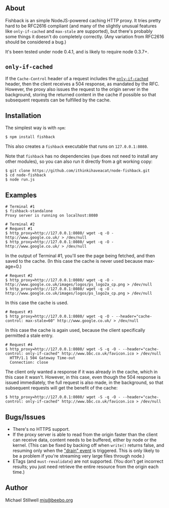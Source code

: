 ## About

Fishback is an simple NodeJS-powered caching HTTP proxy.  It tries pretty hard to be RFC2616 compliant (and many of the slightly unusual features like `only-if-cached` and `max-stale` are supported), but there's probably some things it doesn't do completely correctly.  (Any variation from RFC2616 should be considered a bug.)

It's been tested under node 0.4.1, and is likely to require node 0.3.7+.

## `only-if-cached`

If the `Cache-Control` header of a request includes the [`only-if-cached`](http://www.w3.org/Protocols/rfc2616/rfc2616-sec14.html#sec14.9.4) header, then the client receives a 504 response, as mandated by the RFC.  However, the proxy also issues the request to the origin server in the background, storing the returned content in the cache if possible so that subsequent requests can be fulfilled by the cache.

## Installation

The simplest way is with `npm`:

    $ npm install fishback

This also creates a `fishback` executable that runs on `127.0.0.1:8080`.

Note that `fishback` has no dependencies (`npm` does not need to install any other modules), so you can also run it directly from a git working copy:

    $ git clone https://github.com/ithinkihaveacat/node-fishback.git
    $ cd node-fishback
    $ node run.js

## Examples

    # Terminal #1
    $ fishback-standalone 
    Proxy server is running on localhost:8080
    
    # Terminal #2
    # Request #1
    $ http_proxy=http://127.0.0.1:8080/ wget -q -O - http://www.google.co.uk/ > /dev/null
    $ http_proxy=http://127.0.0.1:8080/ wget -q -O - http://www.google.co.uk/ > /dev/null

In the output of Terminal #1, you'll see the page being fetched, and then saved to the cache.  (In this case the cache is never used because max-age=0.)

    # Request #2
    $ http_proxy=http://127.0.0.1:8080/ wget -q -O - http://www.google.co.uk/images/logos/ps_logo2a_cp.png > /dev/null
    $ http_proxy=http://127.0.0.1:8080/ wget -q -O - http://www.google.co.uk/images/logos/ps_logo2a_cp.png > /dev/null

In this case the cache is used.

    # Request #3
    $ http_proxy=http://127.0.0.1:8080/ wget -q -O - --header="cache-control: max-stale=60" http://www.google.co.uk/ > /dev/null

In this case the cache is again used, because the client specifically permitted a stale entry.

    # Request #4
    $ http_proxy=http://127.0.0.1:8080/ wget -S -q -O - --header="cache-control: only-if-cached" http://www.bbc.co.uk/favicon.ico > /dev/null
      HTTP/1.1 504 Gateway Time-out
      Connection: close

The client only wanted a response if it was already in the cache, which in this case it wasn't.  However, in this case, even though the 504 response is issued immediately, the full request is also made, in the background, so that subsequent requests will get the benefit of the cache:

    $ http_proxy=http://127.0.0.1:8080/ wget -S -q -O - --header="cache-control: only-if-cached" http://www.bbc.co.uk/favicon.ico > /dev/null

## Bugs/Issues

  * There's no HTTPS support.
  * If the proxy server is able to read from the origin faster than the client can receive data, content needs to be buffered, either by node or the kernel.  (This can be fixed by backing off when `write()` returns false, and resuming only when the ["drain" event](http://nodejs.org/docs/v0.4.1/api/all.html#event_drain_) is triggered.  This is only likely to be a problem if you're streaming very large files through node.)
  * ETags (and `must-revalidate`) are not supported.  (You don't get incorrect results; you just need retrieve the entire resource from the origin each time.)

## Author

Michael Stillwell 
<mjs@beebo.org>
